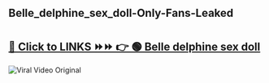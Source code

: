 
 ## Belle_delphine_sex_doll-Only-Fans-Leaked

# <h2><a href="https://clipsfans.com/Belle_delphine_sex_doll&ref=git">🔗 Click to LINKS ⏩⏩ 👉 🟢 Belle delphine sex doll </a></h2>

<a href="https://clipsfans.com/Belle_delphine_sex_doll&ref=git" rel="nofollow" data-target="animated-image.originalLink"><img src="https://i.ibb.co.com/xMMVF88/686577567.gif" alt="Viral Video Original" style="max-width: 100%; display: inline-block;" data-target="animated-image.originalImage"></a>
